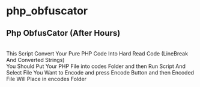 # php_obfuscator
<h2>Php ObfusCator (After Hours)</h2><br>
This Script Convert Your Pure PHP Code Into Hard Read Code (LineBreak And Converted Strings) <br>
You Should Put Your PHP File into codes Folder and then Run Script And Select File You Want to Encode and press Encode Button and then Encoded File Will Place in encodes Folder